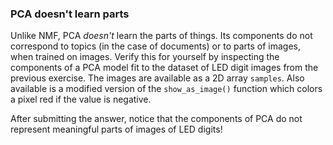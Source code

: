 ### PCA doesn't learn parts

Unlike NMF, PCA *doesn't* learn the parts of things. Its components do not correspond to topics (in the case of documents) or to parts of images, when trained on images. Verify this for yourself by inspecting the components of a PCA model fit to the dataset of LED digit images from the previous exercise. The images are available as a 2D array `samples`. Also available is a modified version of the `show_as_image()` function which colors a pixel red if the value is negative.

After submitting the answer, notice that the components of PCA do not represent meaningful parts of images of LED digits!
